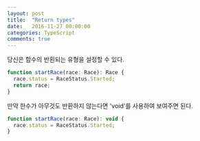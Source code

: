 ```yaml
---
layout: post
title:  "Return types"
date:   2016-11-27 00:00:00
categories: TypeScript
comments: true
---
```


당신은 함수의 반횐되는 유형을 설정할 수 있다. 

```javascript
function startRace(race: Race): Race {
  race.status = RaceStatus.Started;
  return race;
}
```

만약 한수가 아무것도 반환하지 않는다면 'void'를 사용하여 보여주면 된다. 

```javascript
function startRace(race: Race): void {
  race.status = RaceStatus.Started;
}
```